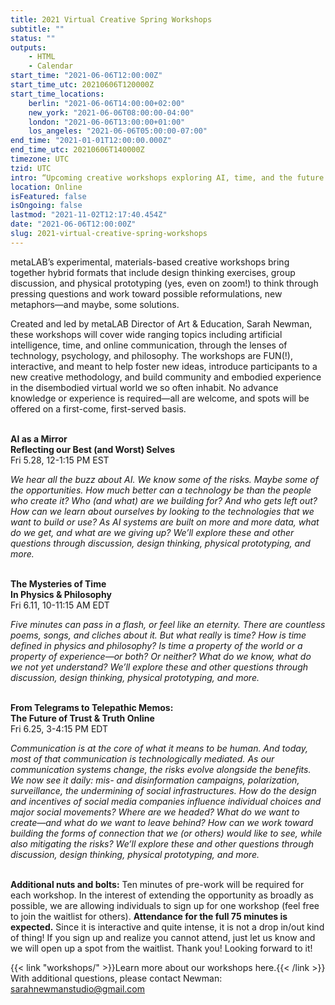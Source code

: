 ```yaml
---
title: 2021 Virtual Creative Spring Workshops
subtitle: ""
status: ""
outputs:
    - HTML
    - Calendar
start_time: "2021-06-06T12:00:00Z"
start_time_utc: 20210606T120000Z
start_time_locations:
    berlin: "2021-06-06T14:00:00+02:00"
    new_york: "2021-06-06T08:00:00-04:00"
    london: "2021-06-06T13:00:00+01:00"
    los_angeles: "2021-06-06T05:00:00-07:00"
end_time: "2021-01-01T12:00:00.000Z"
end_time_utc: 20210606T140000Z
timezone: UTC
tzid: UTC
intro: “Upcoming creative workshops exploring AI, time, and the future of communication”
location: Online
isFeatured: false
isOngoing: false
lastmod: "2021-11-02T12:17:40.454Z"
date: "2021-06-06T12:00:00Z"
slug: 2021-virtual-creative-spring-workshops
---
```

metaLAB’s experimental, materials-based creative workshops bring together hybrid formats that include design thinking exercises, group discussion, and physical prototyping (yes, even on zoom!) to think through pressing questions and work toward possible reformulations, new metaphors—and maybe, some solutions.  

Created and led by metaLAB Director of Art & Education, Sarah Newman, these workshops will cover wide ranging topics including artificial intelligence, time, and online communication, through the lenses of technology, psychology, and philosophy. The workshops are FUN(!), interactive, and meant to help foster new ideas, introduce participants to a new creative methodology, and build community and embodied experience in the disembodied virtual world we so often inhabit. No advance knowledge or experience is required—all are welcome, and spots will be offered on a first-come, first-served basis.  
&nbsp;  
 
 
 
**AI as a Mirror  
Reflecting our Best (and Worst) Selves**  
Fri 5.28, 12-1:15 PM EST     

*We hear all the buzz about AI. We know some of the risks. Maybe some of the opportunities. How much better can a technology be than the people who create it? Who (and what) are we building for? And who gets left out? How can we learn about ourselves by looking to the technologies that we want to build or use? As AI systems are built on more and more data, what do we get, and what are we giving up? We’ll explore these and other questions through discussion, design thinking, physical prototyping, and more.*  
 &nbsp;  
    
  
  
**The Mysteries of Time   
In Physics & Philosophy**  
Fri 6.11, 10-11:15 AM EDT  

*Five minutes can pass in a flash, or feel like an eternity. There are countless poems, songs, and cliches about it. But what really* is *time? How is time defined in physics and philosophy? Is time a property of the world or a property of experience—or both? Or neither? What do we know, what do we not yet understand? We’ll explore these and other questions through discussion, design thinking, physical prototyping, and more.*  
&nbsp;  



**From Telegrams to Telepathic Memos:  
The Future of Trust & Truth Online**  
Fri 6.25, 3-4:15 PM EDT  

*Communication is at the core of what it means to be human. And today, most of that communication is technologically mediated. As our communication systems change, the risks evolve alongside the benefits. We now see it daily: mis- and disinformation campaigns, polarization, surveillance, the undermining of social infrastructures. How do the design and incentives of social media companies influence individual choices and major social movements? Where are we headed? What do we want to create—and what do we want to leave behind? How can we work toward building the forms of connection that we (or others) would like to see, while also mitigating the risks? We’ll explore these and other questions through discussion, design thinking, physical prototyping, and more.*  
&nbsp;  



**Additional nuts and bolts:** 
Ten minutes of pre-work will be required for each workshop. In the interest of extending the opportunity as broadly as possible, we are allowing individuals to sign up for one workshop (feel free to join the waitlist for others). **Attendance for the full 75 minutes is expected.** Since it is interactive and quite intense, it is not a drop in/out kind of thing! If you sign up and realize you cannot attend, just let us know and we will open up a spot from the waitlist. Thank you! Looking forward to it!

{{< link "workshops/" >}}Learn more about our workshops here.{{< /link >}}   
With additional questions, please contact Newman: [sarahnewmanstudio@gmail.com](mailto:sarahnewmanstudio@gmail.com)